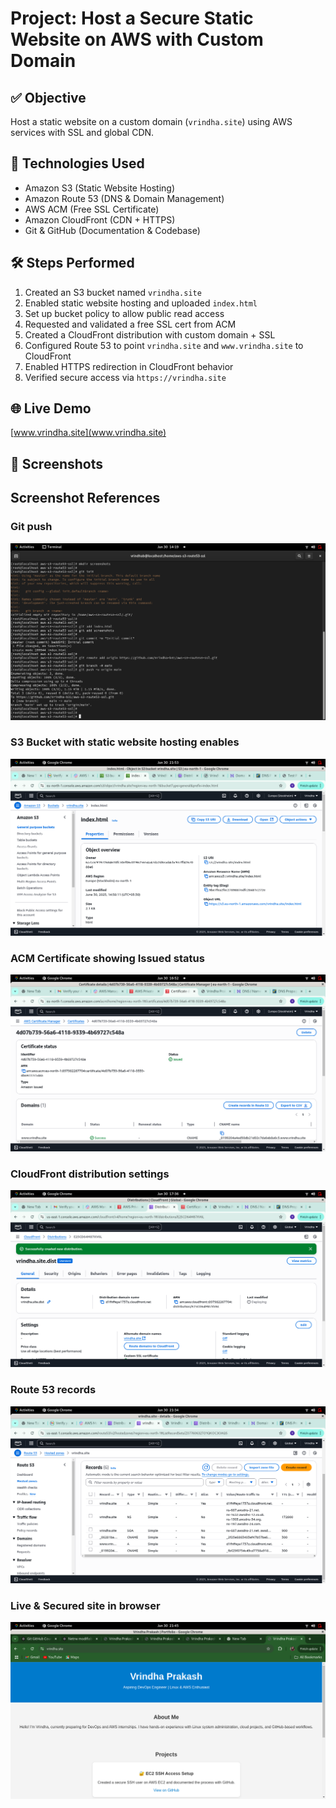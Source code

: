 # Project: Host a Secure Static Website on AWS with Custom Domain

## ✅ Objective
Host a static website on a custom domain (`vrindha.site`) using AWS services with SSL and global CDN.

## 🔧 Technologies Used
- Amazon S3 (Static Website Hosting)
- Amazon Route 53 (DNS & Domain Management)
- AWS ACM (Free SSL Certificate)
- Amazon CloudFront (CDN + HTTPS)
- Git & GitHub (Documentation & Codebase)

## 🛠️ Steps Performed
1. Created an S3 bucket named `vrindha.site`
2. Enabled static website hosting and uploaded `index.html`
3. Set up bucket policy to allow public read access
4. Requested and validated a free SSL cert from ACM
5. Created a CloudFront distribution with custom domain + SSL
6. Configured Route 53 to point `vrindha.site` and `www.vrindha.site` to CloudFront
7. Enabled HTTPS redirection in CloudFront behavior
8. Verified secure access via `https://vrindha.site`

## 🌐 Live Demo
[www.vrindha.site](www.vrindha.site)

## 📸 Screenshots
## Screenshot References

### Git push
![Git push](screenshots/gitpush.png)

### S3 Bucket with static website hosting enables 
![S3Bucket](screenshots/S3Bucket.png)

### ACM Certificate showing Issued status
![ACM](screenshots/ACM.png)

### CloudFront distribution settings
![CloudFront](screenshots/CloudFront.png)

### Route 53 records
![Route53](screenshots/Route53.png)

### Live & Secured site in browser
![site](screenshots/site.png)



